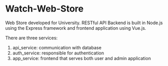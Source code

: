# Watch-Web-Store
Web Store developed for University. RESTful API Backend is built in Node.js using the Express framework and frontend application using Vue.js.

There are three services:

1. api_service: communication with database
2. auth_service: responsible for authentication
3. app_service: frontend that serves both user and admin application
